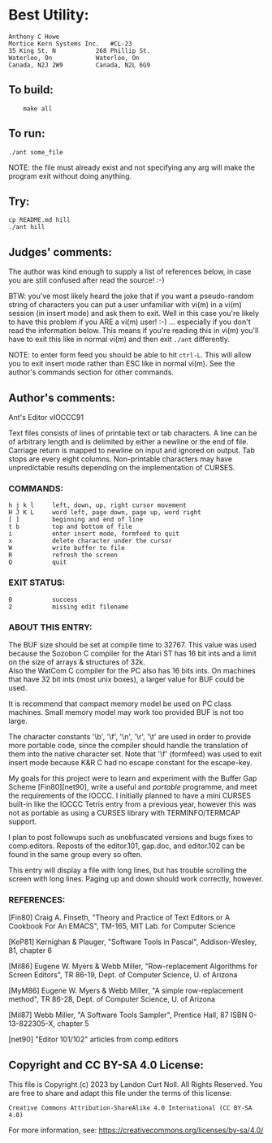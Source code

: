 # Best Utility:

	Anthony C Howe
	Mortice Kern Systems Inc.	#CL-23
	35 King St. N			268 Phillip St.
	Waterloo, On			Waterloo, On		
	Canada, N2J 2W9			Canada, N2L 6G9

## To build:

        make all

## To run:

	./ant some_file

NOTE: the file must already exist and not specifying any arg will make the
program exit without doing anything.

## Try:

	cp README.md hill
	./ant hill

## Judges' comments:

The author was kind enough to supply a list of references below,
in case you are still confused after read the source!  :-)

BTW: you've most likely heard the joke that if you want a pseudo-random string
of characters you can put a user unfamiliar with vi(m) in a vi(m) session (in
insert mode) and ask them to exit. Well in this case you're likely to have this
problem if you ARE a vi(m) user! :-) ... especially if you don't read the
information below. This means if you're reading this in vi(m) you'll have to
exit this like in normal vi(m) and then exit `./ant` differently.

NOTE: to enter form feed you should be able to hit `ctrl-L`. This will allow you
to exit insert mode rather than ESC like in normal vi(m). See the author's
commands section for other commands.

## Author's comments:

Ant's Editor vIOCCC91

Text files consists of lines of printable text or tab characters.
A line can be of arbitrary length and is delimited by either a
newline or the end of file.  Carriage return is mapped to newline
on input and ignored on output.  Tab stops are every eight columns.
Non-printable characters may have unpredictable results depending
on the implementation of CURSES.

### COMMANDS:

    h j k l	    left, down, up, right cursor movement
    H J K L	    word left, page down, page up, word right
    [ ]		    beginning and end of line
    t b		    top and bottom of file
    i		    enter insert mode, formfeed to quit
    x		    delete character under the cursor
    W		    write buffer to file
    R		    refresh the screen
    Q		    quit
    
### EXIT STATUS:

    0		    success
    2		    missing edit filename


### ABOUT THIS ENTRY:

The BUF size should be set at compile time to 32767.  This value
was used because the Sozobon C compiler for the Atari ST has 16 
bit ints and a limit on the size of arrays & structures of 32k.  
Also the WatCom C compiler for the PC also has 16 bits ints.  On 
machines that have 32 bit ints (most unix boxes), a larger value 
for BUF could be used.

It is recommend that compact memory model be used on PC class
machines.  Small memory model may work too provided BUF is not
too large.

The character constants '\b', '\f', '\n', '\r', '\t' are used 
in order to provide more portable code, since the compiler should
handle the translation of them into the native character set.
Note that '\f' (formfeed) was used to exit insert mode because
K&R C had no escape constant for the escape-key.

My goals for this project were to learn and experiment with the 
Buffer Gap Scheme [Fin80][net90], write a useful and *portable* 
programme, and meet the requirements of the IOCCC.  I initially 
planned to have a mini CURSES built-in like the IOCCC Tetris entry 
from a previous year, however this was not as portable as using a
CURSES library with TERMINFO/TERMCAP support.  

I plan to post followups such as unobfuscated versions and bugs
fixes to comp.editors.  Reposts of the editor.101, gap.doc, and
editor.102 can be found in the same group every so often.

This entry will display a file with long lines, but has trouble
scrolling the screen with long lines.  Paging up and down should
work correctly, however.

### REFERENCES:

[Fin80]	Craig A. Finseth, "Theory and Practice of Text Editors or 
	A Cookbook For An EMACS", TM-165, MIT Lab. for Computer 
	Science

[KeP81]	Kernighan & Plauger, "Software Tools in Pascal", 
	Addison-Wesley, 81, chapter 6

[Mil86]	Eugene W. Myers & Webb Miller, "Row-replacement Algorithms
	for Screen Editors", TR 86-19, Dept. of Computer Science, 
	U. of Arizona

[MyM86]	Eugene W. Myers & Webb Miller, "A simple row-replacement 
	method", TR 86-28, Dept. of Computer Science, U. of Arizona

[Mil87]	Webb Miller, "A Software Tools Sampler", Prentice Hall, 87
	ISBN 0-13-822305-X, chapter 5

[net90]	"Editor 101/102" articles from comp.editors

## Copyright and CC BY-SA 4.0 License:

This file is Copyright (c) 2023 by Landon Curt Noll.  All Rights Reserved.
You are free to share and adapt this file under the terms of this license:

    Creative Commons Attribution-ShareAlike 4.0 International (CC BY-SA 4.0)

For more information, see: https://creativecommons.org/licenses/by-sa/4.0/
